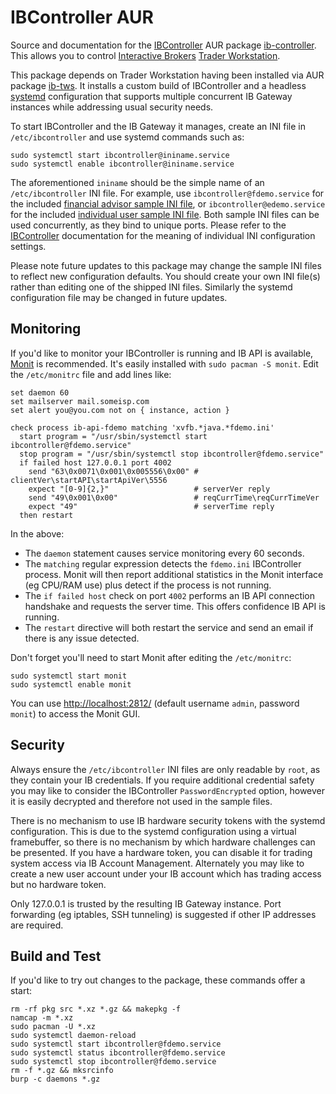IBController AUR
=================
Source and documentation for the
[IBController](https://github.com/ib-controller/ib-controller)
AUR package [ib-controller](https://aur.archlinux.org/packages/ib-controller/).
This allows you to control [Interactive Brokers](http://interactivebrokers.com/)
[Trader Workstation](http://www.interactivebrokers.com/en/pagemap/pagemap_APISolutions.php).

This package depends on Trader Workstation having been installed via AUR package
[ib-tws](https://aur.archlinux.org/packages/ib-tws/). It installs a custom build
of IBController and a headless
[systemd](http://en.wikipedia.org/wiki/Systemd) configuration that supports
multiple concurrent IB Gateway instances while addressing usual security needs.

To start IBController and the IB Gateway it manages, create an INI file in
``/etc/ibcontroller`` and use systemd commands such as:

```
sudo systemctl start ibcontroller@ininame.service
sudo systemctl enable ibcontroller@ininame.service
```

The aforementioned ``ininame`` should be the simple name of an ``/etc/ibcontroller``
INI file. For example, use ``ibcontroller@fdemo.service`` for the included
[financial advisor sample INI file](package/fdemo.ini),
or ``ibcontroller@edemo.service`` for the included
[individual user sample INI file](package/edemo.ini). Both sample INI files can
be used concurrently, as they bind to unique ports. Please refer to the
[IBController](https://github.com/ib-controller/ib-controller) documentation for
the meaning of individual INI configuration settings.

Please note future updates to this package may change the sample INI files to
reflect new configuration defaults. You should create your own
INI file(s) rather than editing one of the shipped INI files. Similarly the
systemd configuration file may be changed in future updates.

Monitoring
----------
If you'd like to monitor your IBController is running and IB API is available,
[Monit](http://mmonit.com/monit/) is recommended. It's easily installed with
``sudo pacman -S monit``. Edit the ``/etc/monitrc`` file and add lines like:

```
set daemon 60
set mailserver mail.someisp.com
set alert you@you.com not on { instance, action }

check process ib-api-fdemo matching 'xvfb.*java.*fdemo.ini'
  start program = "/usr/sbin/systemctl start ibcontroller@fdemo.service"
  stop program = "/usr/sbin/systemctl stop ibcontroller@fdemo.service"
  if failed host 127.0.0.1 port 4002
    send "63\0x0071\0x001\0x005556\0x00" # clientVer\startAPI\startApiVer\5556
    expect "[0-9]{2,}"                   # serverVer reply
    send "49\0x001\0x00"                 # reqCurrTime\reqCurrTimeVer
    expect "49"                          # serverTime reply
  then restart
```

In the above:

* The ``daemon`` statement causes service monitoring every 60 seconds.
* The ``matching`` regular expression detects the ``fdemo.ini`` IBController
  process. Monit will then report additional  statistics in the Monit interface
  (eg CPU/RAM use) plus detect if the process is not running.
* The ``if failed host`` check on port ``4002`` performs an IB API connection
  handshake and requests the server time. This offers confidence IB API is
  running.
* The ``restart`` directive will both restart the service and send an email if
  there is any issue detected.

Don't forget you'll need to start Monit after editing the ``/etc/monitrc``:

```
sudo systemctl start monit
sudo systemctl enable monit
```

You can use [http://localhost:2812/](http://localhost:2812/) (default username
``admin``, password ``monit``) to access the Monit GUI.

Security
--------
Always ensure the ``/etc/ibcontroller`` INI files are only readable by ``root``,
as they contain your IB credentials. If you require additional credential safety
you may like to consider the IBController ``PasswordEncrypted`` option, however
it is easily decrypted and therefore not used in the sample files.

There is no mechanism to use IB hardware security tokens with the systemd
configuration. This is due to the systemd configuration using a virtual
framebuffer, so there is no mechanism by which hardware challenges can be
presented. If you have a hardware token, you can disable it for trading system
access via IB Account Management. Alternately you may like to create a new user
account under your IB account which has trading access but no hardware token.

Only 127.0.0.1 is trusted by the resulting IB Gateway instance. Port forwarding
(eg iptables, SSH tunneling) is suggested if other IP addresses are required.

Build and Test
--------------
If you'd like to try out changes to the package, these commands offer a start:

````
rm -rf pkg src *.xz *.gz && makepkg -f
namcap -m *.xz
sudo pacman -U *.xz
sudo systemctl daemon-reload
sudo systemctl start ibcontroller@fdemo.service
sudo systemctl status ibcontroller@fdemo.service
sudo systemctl stop ibcontroller@fdemo.service
rm -f *.gz && mksrcinfo
burp -c daemons *.gz
````
